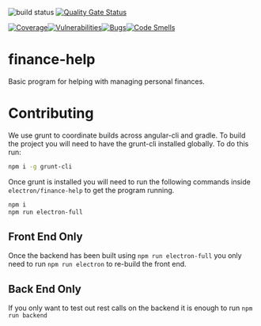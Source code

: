 
![build status](https://travis-ci.org/gline9/finance-help.svg?branch=master)
[![Quality Gate Status](https://sonarcloud.io/api/project_badges/measure?project=gline9_finance-help&metric=alert_status)](https://sonarcloud.io/dashboard?id=gline9_finance-help)

[![Coverage](https://sonarcloud.io/api/project_badges/measure?project=gline9_finance-help&metric=coverage)](https://sonarcloud.io/dashboard?id=gline9_finance-help)[![Vulnerabilities](https://sonarcloud.io/api/project_badges/measure?project=gline9_finance-help&metric=vulnerabilities)](https://sonarcloud.io/dashboard?id=gline9_finance-help)[![Bugs](https://sonarcloud.io/api/project_badges/measure?project=gline9_finance-help&metric=bugs)](https://sonarcloud.io/dashboard?id=gline9_finance-help)[![Code Smells](https://sonarcloud.io/api/project_badges/measure?project=gline9_finance-help&metric=code_smells)](https://sonarcloud.io/dashboard?id=gline9_finance-help)

# finance-help

Basic program for helping with managing personal finances.

# Contributing

We use grunt to coordinate builds across angular-cli and gradle. To
build the project you will need to have the grunt-cli installed globally.
To do this run:

```bash
npm i -g grunt-cli
```

Once grunt is installed you will need to run the following commands
inside `electron/finance-help` to get the program running.

```bash
npm i
npm run electron-full
```

## Front End Only

Once the backend has been built using `npm run electron-full` you only
need to run `npm run electron` to re-build the front end.

## Back End Only

If you only want to test out rest calls on the backend it is enough
to run `npm run backend`


